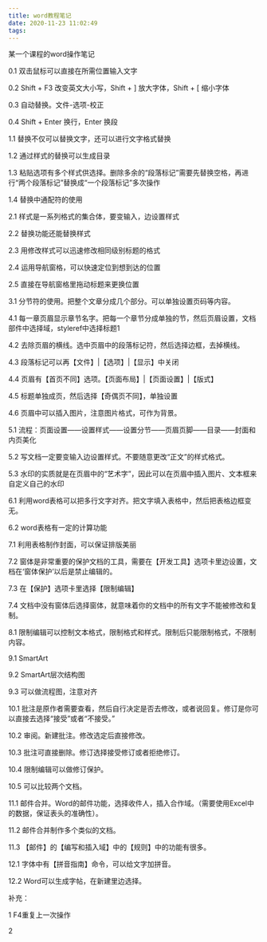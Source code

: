 ```yaml
---
title: word教程笔记
date: 2020-11-23 11:02:49
tags:
---
```








某一个课程的word操作笔记

<!-- more -->

0.1  双击鼠标可以直接在所需位置输入文字

0.2  Shift + F3 改变英文大小写，Shift + ] 放大字体，Shift + [ 缩小字体

0.3  自动替换。文件-选项-校正

0.4  Shift + Enter 换行，Enter 换段

 

1.1   替换不仅可以替换文字，还可以进行文字格式替换

1.2   通过样式的替换可以生成目录

1.3   粘贴选项有多个样式供选择。删除多余的“段落标记”需要先替换空格，再进行“两个段落标记”替换成“一个段落标记”多次操作

1.4   替换中通配符的使用

 

2.1   样式是一系列格式的集合体，要变输入，边设置样式

2.2   替换功能还能替换样式

2.3   用修改样式可以迅速修改相同级别标题的格式

2.4   运用导航窗格，可以快速定位到想到达的位置

2.5   直接在导航窗格里拖动标题来更换位置

 

3.1   分节符的使用。把整个文章分成几个部分。可以单独设置页码等内容。

 

4.1  每一章页眉显示章节名字。把每一个章节分成单独的节，然后页眉设置，文档部件中选择域，styleref中选择标题1 

4.2 去除页眉的横线。选中页眉中的段落标记符，然后选择边框，去掉横线。

4.3 段落标记可以再【文件】|【选项】|【显示】中关闭

4.4 页眉有【首页不同】选项。【页面布局】|【页面设置】|【版式】

4.5 标题单独成页，然后选择【奇偶页不同】，单独设置

4.6 页眉中可以插入图片，注意图片格式，可作为背景。

 

5.1 流程：页面设置——设置样式——设置分节——页眉页脚——目录——封面和内页美化

5.2 写文档一定要变输入边设置样式。不要随意更改“正文”的样式格式。

5.3 水印的实质就是在页眉中的“艺术字”，因此可以在页眉中插入图片、文本框来自定义自己的水印

 

6.1 利用word表格可以把多行文字对齐。把文字填入表格中，然后把表格边框变无。

6.2 word表格有一定的计算功能

 

7.1 利用表格制作封面，可以保证排版美丽

7.2 窗体是非常重要的保护文档的工具，需要在【开发工具】选项卡里边设置，文档在‘窗体保护’以后是禁止编辑的。

7.3 在【保护】选项卡里选择【限制编辑】

7.4 文档中没有窗体后选择窗体，就意味着你的文档中的所有文字不能被修改和复制。

 

8.1 限制编辑可以控制文本格式，限制格式和样式。限制后只能限制格式，不限制内容。

 

9.1 SmartArt

9.2 SmartArt层次结构图

9.3 可以做流程图，注意对齐

 

10.1 批注是原作者需要查看，然后自行决定是否去修改，或者说回复。修订是你可以直接去选择“接受”或者“不接受。”

10.2 审阅。新建批注。修改选定后直接修改。

10.3 批注可直接删除。修订选择接受修订或者拒绝修订。

10.4 限制编辑可以做修订保护。

10.5 可以比较两个文档。

 

11.1 邮件合并。Word的邮件功能，选择收件人，插入合作域。（需要使用Excel中的数据，保证表头的准确性）。

11.2 邮件合并制作多个类似的文档。

11.3 【邮件】的【编写和插入域】中的【规则】中的功能有很多。

 

12.1 字体中有【拼音指南】命令，可以给文字加拼音。

12.2 Word可以生成字帖，在新建里边选择。

 

补充：

1     F4重复上一次操作

2     